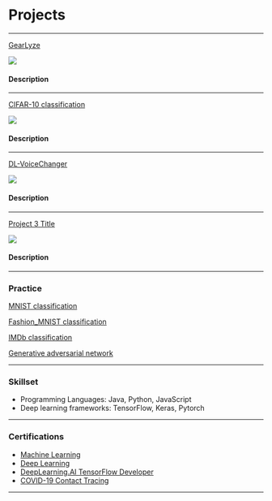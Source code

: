 
# Projects 

---

[GearLyze](/sample_page)

<img src="images/dummy_thumbnail.jpg?raw=true"/>

#### Description



---

[CIFAR-10 classification](https://github.com/SuiseiSaika/CIFAR-10_in_Keras)

<img src="images/dummy_thumbnail.jpg?raw=true"/>

#### Description


---

[DL-VoiceChanger](https://github.com/SuiseiSaika/DL-VoiceChanger)

<img src="images/dummy_thumbnail.jpg?raw=true"/>

#### Description


---

[Project 3 Title](http://example.com/)

<img src="images/dummy_thumbnail.jpg?raw=true"/>

#### Description


---

### Practice
[MNIST classification](https://github.com/SuiseiSaika/TF2G_MNIST)

[Fashion_MNIST classification](https://github.com/SuiseiSaika/TF2G_Fashion_MNIST)

[IMDb classification](https://github.com/SuiseiSaika/TF2G_IMDb)

[Generative adversarial network](http://example.com/)


---

### Skillset

- Programming Languages: Java, Python, JavaScript
- Deep learning frameworks: TensorFlow, Keras, Pytorch

---

### Certifications
- [Machine Learning](https://coursera.org/share/97485b47daa8b0543f5d5f850cc35206)
- [Deep Learning](https://coursera.org/share/99fee14fb34a858f2df4a546f81a44c3)
- [DeepLearning.AI TensorFlow Developer](https://coursera.org/share/d08708fcd424a0a266835c60f3bde941)
- [COVID-19 Contact Tracing](https://coursera.org/share/e183c018c08495faf70b3077a5749d4b)

---

